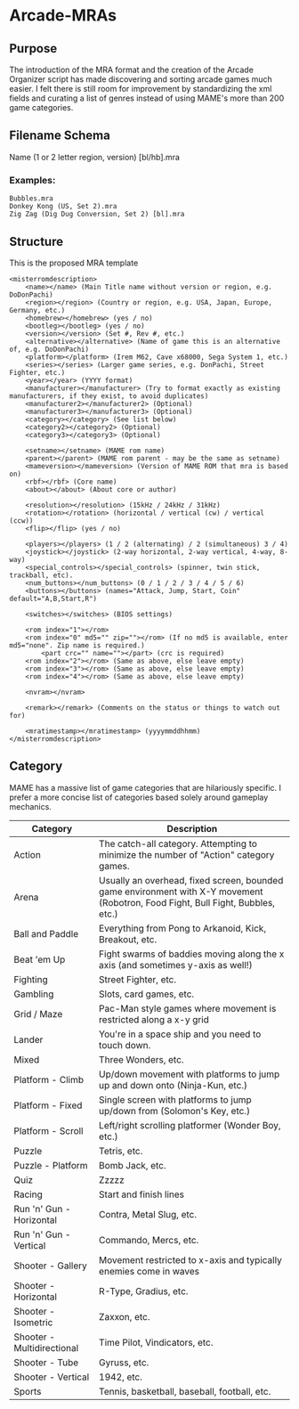 # Arcade-MRAs

## Purpose
The introduction of the MRA format and the creation of the Arcade Organizer script has made discovering and sorting arcade games much easier. I felt there is still room for improvement by standardizing the xml fields and curating a list of genres instead of using MAME's more than 200 game categories.

## Filename Schema
Name (1 or 2 letter region, version) [bl/hb].mra
### Examples:
```
Bubbles.mra	 
Donkey Kong (US, Set 2).mra
Zig Zag (Dig Dug Conversion, Set 2) [bl].mra
```
	
## Structure
This is the proposed MRA template
```
<misterromdescription>
	<name></name> (Main Title name without version or region, e.g. DoDonPachi)
	<region></region> (Country or region, e.g. USA, Japan, Europe, Germany, etc.)
	<homebrew></homebrew> (yes / no)
	<bootleg></bootleg> (yes / no)
	<version></version> (Set #, Rev #, etc.)
	<alternative></alternative> (Name of game this is an alternative of, e.g. DoDonPachi)
	<platform></platform> (Irem M62, Cave x68000, Sega System 1, etc.)
	<series></series> (Larger game series, e.g. DonPachi, Street Fighter, etc.)
	<year></year> (YYYY format)
	<manufacturer></manufacturer> (Try to format exactly as existing manufacturers, if they exist, to avoid duplicates)
	<manufacturer2></manufacturer2> (Optional)
	<manufacturer3></manufacturer3> (Optional)
	<category></category> (See list below)
	<category2></category2> (Optional)
	<category3></category3> (Optional)

	<setname></setname> (MAME rom name)
	<parent></parent> (MAME rom parent - may be the same as setname)
	<mameversion></mameversion> (Version of MAME ROM that mra is based on)
	<rbf></rbf> (Core name)
	<about></about> (About core or author)

	<resolution></resolution> (15kHz / 24kHz / 31kHz)
	<rotation></rotation> (horizontal / vertical (cw) / vertical (ccw))
	<flip></flip> (yes / no)

	<players></players> (1 / 2 (alternating) / 2 (simultaneous) 3 / 4)
	<joystick></joystick> (2-way horizontal, 2-way vertical, 4-way, 8-way)
	<special_controls></special_controls> (spinner, twin stick, trackball, etc).
	<num_buttons></num_buttons> (0 / 1 / 2 / 3 / 4 / 5 / 6)
	<buttons></buttons> (names="Attack, Jump, Start, Coin" default="A,B,Start,R")

	<switches></switches> (BIOS settings)

	<rom index="1"></rom>
	<rom index="0" md5="" zip=""></rom> (If no md5 is available, enter md5="none". Zip name is required.)
		<part crc="" name=""></part> (crc is required)
	<rom index="2"></rom> (Same as above, else leave empty)
	<rom index="3"></rom> (Same as above, else leave empty)
	<rom index="4"></rom> (Same as above, else leave empty)

	<nvram></nvram>

	<remark></remark> (Comments on the status or things to watch out for)

	<mratimestamp></mratimestamp> (yyyymmddhhmm)
</misterromdescription>
```

## Category
MAME has a massive list of game categories that are hilariously specific. I prefer a more concise list of categories based solely around gameplay mechanics.

Category | Description
-------- | -----------
Action | The catch-all category. Attempting to minimize the number of "Action" category games.
Arena | Usually an overhead, fixed screen, bounded game environment with X-Y movement (Robotron, Food Fight, Bull Fight, Bubbles, etc.)
Ball and Paddle | Everything from Pong to Arkanoid, Kick, Breakout, etc.
Beat 'em Up | Fight swarms of baddies moving along the x axis (and sometimes y-axis as well!)
Fighting | Street Fighter, etc.
Gambling | Slots, card games, etc.
Grid / Maze | Pac-Man style games where movement is restricted along a x-y grid
Lander | You're in a space ship and you need to touch down.
Mixed | Three Wonders, etc.
Platform - Climb | Up/down movement with platforms to jump up and down onto (Ninja-Kun, etc.)
Platform - Fixed | Single screen with platforms to jump up/down from (Solomon's Key, etc.)
Platform - Scroll| Left/right scrolling platformer (Wonder Boy, etc.)
Puzzle | Tetris, etc.
Puzzle - Platform | Bomb Jack, etc.
Quiz | Zzzzz
Racing | Start and finish lines
Run 'n' Gun - Horizontal | Contra, Metal Slug, etc.
Run 'n' Gun - Vertical | Commando, Mercs, etc.
Shooter - Gallery | Movement restricted to x-axis and typically enemies come in waves
Shooter - Horizontal | R-Type, Gradius, etc.
Shooter - Isometric | Zaxxon, etc.
Shooter - Multidirectional | Time Pilot, Vindicators, etc.
Shooter - Tube | Gyruss, etc.
Shooter - Vertical | 1942, etc.
Sports | Tennis, basketball, baseball, football, etc.
